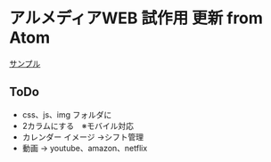 # アルメディアWEB 試作用 更新 from Atom
[サンプル](https://ken1127-dev.github.io/HTML_Try/ "サンプル")

## ToDo
- css、js、img フォルダに
- 2カラムにする　※モバイル対応
- カレンダー イメージ →シフト管理
- 動画 → youtube、amazon、netflix
